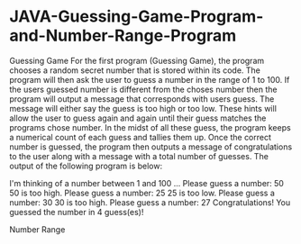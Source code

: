 # JAVA-Guessing-Game-Program-and-Number-Range-Program

Guessing Game
For the first program (Guessing Game), the program chooses a random secret number that is stored within its code. The program will then ask the user to guess a number in the range of 1 to 100. If the users guessed number is different from the choses number then the program will output a message that corresponds with users guess. The message will either say the guess is too high or too low. These hints will allow the user to guess again and again until their guess matches the programs chose number. In the midst of all these guess, the program keeps a numerical count of each guess and tallies them up. Once the correct number is guessed, the program then outputs a message of congratulations to the user along with a message with a total number of guesses. 
The output of the following program is below: 

I'm thinking of a number between 1 and 100 ...
Please guess a number: 50
50 is too high.
Please guess a number: 25
25 is too low.
Please guess a number: 30
30 is too high.
Please guess a number: 27
Congratulations! You guessed the number in 4 guess(es)!



Number Range
